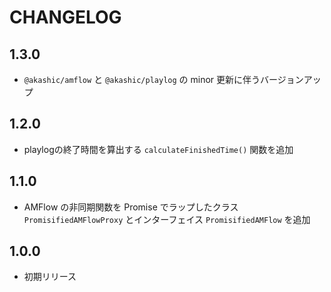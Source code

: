 # CHANGELOG

## 1.3.0
* `@akashic/amflow` と `@akashic/playlog` の minor 更新に伴うバージョンアップ

## 1.2.0
* playlogの終了時間を算出する `calculateFinishedTime()` 関数を追加

## 1.1.0
* AMFlow の非同期関数を Promise でラップしたクラス `PromisifiedAMFlowProxy` とインターフェイス `PromisifiedAMFlow` を追加

## 1.0.0
* 初期リリース
